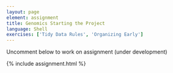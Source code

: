 ```yaml
---
layout: page
element: assignment
title: Genomics Starting the Project               
language: Shell
exercises: ['Tidy Data Rules', 'Organizing Early']
---
```

Uncomment below to work on assignment
(under development)

<!--

#### Learning Objectives

Following this assignment students should be able to:
Completely manage the shell environment to begin genomic analytics.
-->

{% include assignment.html %}


<!-- End of Assignments Template - Be sure to keep the include statements -->

